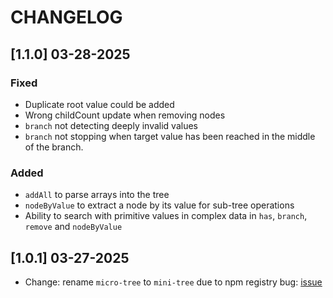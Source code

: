 # CHANGELOG

## [1.1.0] 03-28-2025

### Fixed

- Duplicate root value could be added
- Wrong childCount update when removing nodes
- `branch` not detecting deeply invalid values
- `branch` not stopping when target value has been reached in the middle of the branch.

### Added

- `addAll` to parse arrays into the tree
- `nodeByValue` to extract a node by its value for sub-tree operations
- Ability to search with primitive values in complex data in `has`, `branch`, `remove` and `nodeByValue`

## [1.0.1] 03-27-2025

- Change: rename `micro-tree` to `mini-tree` due to npm registry bug: [issue](https://github.com/npm/cli/issues/8194)
